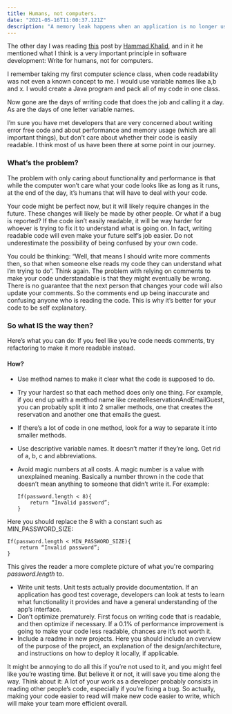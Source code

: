```yaml
---
title: Humans, not computers.
date: "2021-05-16T11:00:37.121Z"
description: "A memory leak happens when an application is no longer using certain objects, but they’re still being referenced...."
---
```


The other day I was reading [this](https://shopify.engineering/building-mental-models) post by [Hammad Khalid](https://shopify.engineering/search?link_search=true&q=Hammad+Khalid), and in it he mentioned what I think is a very important principle in software development: Write for humans, not for computers.

I remember taking my first computer science class, when code readability was not even a known concept to me. I would use variable names like a,b and x. I would create a Java program and pack all of my code in one class.

Now gone are the days of writing code that does the job and calling it a day. As are the days of one letter variable names.

I’m sure you have met developers that are very concerned about writing error free code and about performance and memory usage (which are all important things), but don’t care about whether their code is easily readable. I think most of us have been there at some point in our journey. 

### What’s the problem?

The problem with only caring about functionality and performance is that while the computer won’t care what your code looks like as long as it runs, at the end of the day, it’s humans that will have to deal with your code.

Your code might be perfect now, but it will likely require changes in the future. These changes will likely be made by other people. Or what if a bug is reported? If the code isn’t easily readable, it will be way harder for whoever is trying to fix it to understand what is going on. In fact, writing readable code will even make your future self’s job easier. Do not underestimate the possibility of being confused by your own code.

You could be thinking: “Well, that means I should write more comments then, so that when someone else reads my code they can understand what I’m trying to do”. Think again. The problem with relying on comments to make your code understandable is that they might eventually be wrong. There is no guarantee that the next person that changes your code will also update your comments. So the comments end up being inaccurate and confusing anyone who is reading the code. This is why it’s better for your code to be self explanatory. 

### So what IS the way then?

Here’s what you can do: If you feel like you’re code needs comments, try refactoring to make it more readable instead.

#### How?

- Use method names to make it clear what the code is supposed to do.
- Try your hardest so that each method does only one thing. For example, if you end up with a method name like createReservationAndEmailGuest, you can probably split it into 2 smaller methods, one that creates the reservation and another one that emails the guest. 
- If there’s a lot of code in one method, look for a way to separate it into smaller methods. 
- Use descriptive variable names. It doesn’t matter if they’re long. Get rid of a, b, c and abbreviations. 
- Avoid magic numbers at all costs. A magic number is a value with unexplained meaning. Basically a number thrown in the code that doesn’t mean anything to someone that didn’t write it. For example:

    ```
    If(password.length < 8){
        return “Invalid password”;
    }
    ```

Here you should replace the 8 with a constant such as MIN\_PASSWORD\_SIZE:

    If(password.length < MIN_PASSWORD_SIZE){
        return “Invalid password”;
    }

This gives the reader a more complete picture of what you're comparing _password.length_ to. 

- Write unit tests. Unit tests actually provide documentation. If an application has good test coverage, developers can look at tests to learn what functionality it provides and have a general understanding of the app’s interface.
- Don’t optimize prematurely. First focus on writing code that is readable, and then optimize if necessary. If a 0.1% of performance improvement is going to make your code less readable, chances are it’s not worth it.
- Include a readme in new projects. Here you should include an overview of the purpose of the project, an explanation of the design/architecture, and instructions on how to deploy it locally, if applicable. 

It might be annoying to do all this if you’re not used to it, and you might feel like you’re wasting time. But believe it or not, it will save you time along the way. Think about it: A lot of your work as a developer probably consists in reading other people’s code, especially if you’re fixing a bug. So actually, making your code easier to read will make new code easier to write, which will make your team more efficient overall.